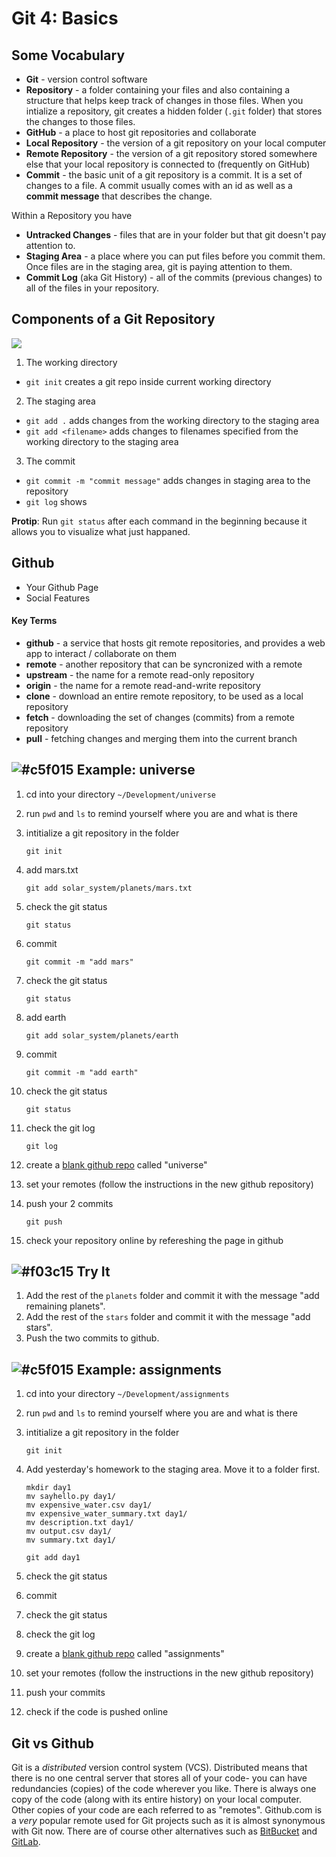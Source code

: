# Git 4: Basics

## Some Vocabulary

* **Git** - version control software
* **Repository** - a folder containing your files and also containing a structure that helps keep track of changes in those files. When you intialize a repository, git creates a hidden folder (`.git` folder) that stores the changes to those files.
* **GitHub** - a place to host git repositories and collaborate
* **Local Repository** - the version of a git repository on your local computer
* **Remote Repository** - the version of a git repository stored somewhere else that your local repository is connected to (frequently on GitHub)
* **Commit** - the basic unit of a git repository is a commit. It is a set of changes to a file. A commit usually comes with an id as well as a **commit message** that describes the change.

Within a Repository you have

* **Untracked Changes** - files that are in your folder but that git doesn't pay attention to.
* **Staging Area** - a place where you can put files before you commit them. Once files are in the staging area, git is paying attention to them.
* **Commit Log** (aka Git History) - all of the commits (previous changes) to all of the files in your repository.

## Components of a Git Repository

![](https://www.evernote.com/shard/s150/sh/3a1357b6-6250-432c-b5be-6bc0a895b97f/0a90b7cfc659e426/res/930e27c8-7194-484b-84f5-d411e15c2bc5/skitch.jpg?resizeSmall&width=832)

1. The working directory
  - `git init` creates a git repo inside current working directory

2. The staging area
  - `git add .` adds changes from the working directory to the staging area
  - `git add <filename>` adds changes to filenames specified from the working directory to the staging area

3. The commit
  - `git commit -m "commit message"` adds changes in staging area to the repository
  - `git log` shows

**Protip**: Run `git status` after each command in the beginning because it allows you to visualize what just happaned.

## Github

* Your Github Page
* Social Features

#### Key Terms
* **github** - a service that hosts git remote repositories, and provides a web app to interact / collaborate on them
* **remote** - another repository that can be syncronized with a remote
* **upstream** - the name for a remote read-only repository
* **origin** - the name for a remote read-and-write repository
* **clone**  - download an entire remote repository, to be used as a local repository
* **fetch**  - downloading the set of changes (commits) from a remote repository
* **pull**   - fetching changes and merging them into the current branch

## ![#c5f015](https://placehold.it/15/c5f015/000000?text=+) Example: universe

1. cd into your directory `~/Development/universe`
2. run `pwd` and `ls` to remind yourself where you are and what is there
3. intitialize a git repository in the folder

	```
	git init
	```

4.  add mars.txt

	```
	git add solar_system/planets/mars.txt
	```

5. check the git status

	```
	git status
	```

6. commit

	```
	git commit -m "add mars"
	```

7. check the git status

	```
	git status
	```

8. add earth

	```
	git add solar_system/planets/earth
	```

9. commit
	
	```
	git commit -m "add earth"
	```

10. check the git status
	
	```
	git status
	```

11. check the git log
	
	```
	git log
	```

12. create a [blank github repo](https://github.com/new) called "universe" 

13. set your remotes (follow the instructions in the new github repository)  

14. push your 2 commits

	```
	git push
	```

15. check your repository online by refereshing the page in github

## ![#f03c15](https://placehold.it/15/f03c15/000000?text=+) Try It

1. Add the rest of the `planets` folder and commit it with the message "add remaining planets".
2. Add the rest of the `stars` folder and commit it with the message "add stars".
3. Push the two commits to github.

## ![#c5f015](https://placehold.it/15/c5f015/000000?text=+) Example: assignments

1. cd into your directory `~/Development/assignments`
2. run `pwd` and `ls` to remind yourself where you are and what is there
3. intitialize a git repository in the folder

	```
	git init
	```
4. Add yesterday's homework to the staging area. Move it to a folder first.
	
	```
	mkdir day1
	mv sayhello.py day1/
	mv expensive_water.csv day1/
	mv expensive_water_summary.txt day1/
	mv description.txt day1/
	mv output.csv day1/
	mv summary.txt day1/

	git add day1
	```

5. check the git status
6. commit
7. check the git status
8. check the git log
9. create a [blank github repo](https://github.com/new) called "assignments" 
10. set your remotes (follow the instructions in the new github repository)  
11. push your commits
12. check if the code is pushed online

## Git vs Github

Git is a _distributed_ version control system (VCS). Distributed means that there is no one central server that stores all of your code- you can have redundancies (copies) of the code wherever you like. There is always one copy of the code (along with its entire history) on your local computer. Other copies of your code are each referred to as "remotes". Github.com is a *very* popular remote used for Git projects such as it is almost synonymous with Git now. There are of course other alternatives such as [BitBucket](https://bitbucket.org/) and [GitLab](https://about.gitlab.com/).
